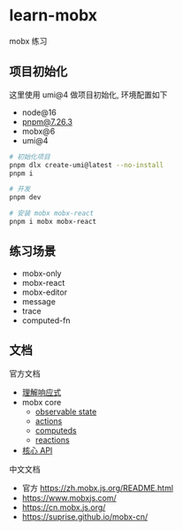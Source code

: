 # learn-mobx

mobx 练习

## 项目初始化

这里使用 umi@4 做项目初始化, 环境配置如下

- node@16
- pnpm@7.26.3
- mobx@6
- umi@4

```bash
# 初始化项目
pnpm dlx create-umi@latest --no-install
pnpm i

# 开发
pnpm dev

# 安装 mobx mobx-react
pnpm i mobx mobx-react
```

## 练习场景

- mobx-only
- mobx-react
- mobx-editor
- message
- trace
- computed-fn

## 文档

官方文档

- [理解响应式](https://mobx.js.org/understanding-reactivity.html)
- mobx core
  - [observable state](https://mobx.js.org/observable-state.html)
  - [actions](https://mobx.js.org/actions.html)
  - [computeds](https://mobx.js.org/computeds.html)
  - [reactions](https://mobx.js.org/reactions.html)
- [核心 API](https://mobx.js.org/api.html)

中文文档

- 官方 https://zh.mobx.js.org/README.html
- https://www.mobxjs.com/
- https://cn.mobx.js.org/
- https://suprise.github.io/mobx-cn/
